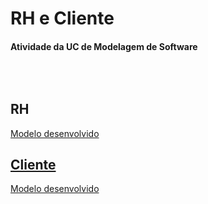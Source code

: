 <h1>RH e Cliente</h1>

<h4>Atividade da UC de Modelagem de Software</h4>

<h2><br><br>RH</h2>
<a href="https://github.com/Estermaiag/RH-Cliente/files/7613788/RH_modeloLogico.pdf">Modelo desenvolvido
  
<h2>Cliente</h2>
<a href="https://github.com/Estermaiag/RH-Cliente/files/7613789/Empresa_Pedido_Produto-convertido.pdf">Modelo desenvolvido
